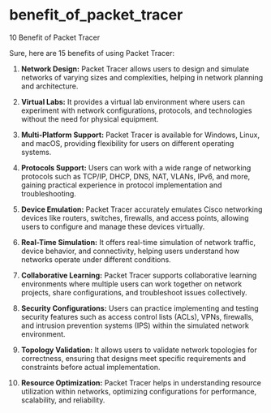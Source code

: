 # benefit_of_packet_tracer
10 Benefit of Packet Tracer

Sure, here are 15 benefits of using Packet Tracer:

1. **Network Design:** Packet Tracer allows users to design and simulate networks of varying sizes and complexities, helping in network planning and architecture.

2. **Virtual Labs:** It provides a virtual lab environment where users can experiment with network configurations, protocols, and technologies without the need for physical equipment.

3. **Multi-Platform Support:** Packet Tracer is available for Windows, Linux, and macOS, providing flexibility for users on different operating systems.

4. **Protocols Support:** Users can work with a wide range of networking protocols such as TCP/IP, DHCP, DNS, NAT, VLANs, IPv6, and more, gaining practical experience in protocol implementation and troubleshooting.

5. **Device Emulation:** Packet Tracer accurately emulates Cisco networking devices like routers, switches, firewalls, and access points, allowing users to configure and manage these devices virtually.

6. **Real-Time Simulation:** It offers real-time simulation of network traffic, device behavior, and connectivity, helping users understand how networks operate under different conditions.

7. **Collaborative Learning:** Packet Tracer supports collaborative learning environments where multiple users can work together on network projects, share configurations, and troubleshoot issues collectively.

8. **Security Configurations:** Users can practice implementing and testing security features such as access control lists (ACLs), VPNs, firewalls, and intrusion prevention systems (IPS) within the simulated network environment.

9. **Topology Validation:** It allows users to validate network topologies for correctness, ensuring that designs meet specific requirements and constraints before actual implementation.

10. **Resource Optimization:** Packet Tracer helps in understanding resource utilization within networks, optimizing configurations for performance, scalability, and reliability.
